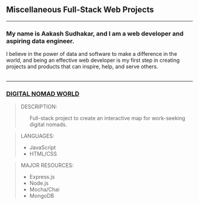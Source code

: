 ## Miscellaneous Full-Stack Web Projects

***
<strong><h3>My name is Aakash Sudhakar, and I am a web developer and aspiring data engineer.</h3></strong> 

<h7>I believe in the power of data and software to make a difference in the world, and being an effective web developer is my first step in creating projects and products that can inspire, help, and serve others.</h7><br><br>
***

### <strong>[DIGITAL NOMAD WORLD](https://github.com/AakashSudhakar/dnworld)</strong>

> DESCRIPTION:<ul> Full-stack project to create an interactive map for work-seeking digital nomads.</ul>

> LANGUAGES: 
> - JavaScript
> - HTML/CSS

> MAJOR RESOURCES: 
> - Express.js
> - Node.js
> - Mocha/Chai
> - MongoDB

<br></br>